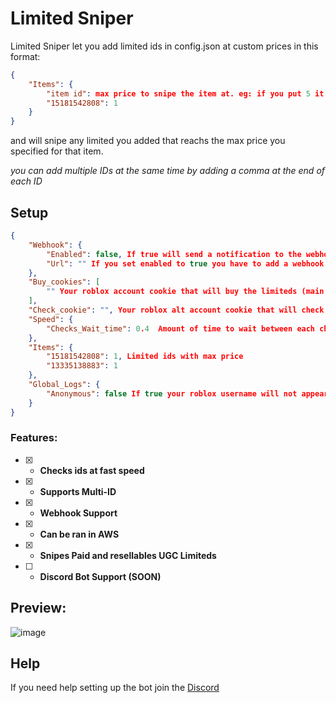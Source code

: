# Limited Sniper
Limited Sniper let you add limited ids in config.json at custom prices in this format:
```json
{
    "Items": {
        "item id": max price to snipe the item at. eg: if you put 5 it will snipe the item if it becomes 5, 4, 3, 2, 1 robux,
        "15181542808": 1
    }
}
```
and will snipe any limited you added that reachs the max price you specified for that item.

*you can add multiple IDs at the same time by adding a comma at the end of each ID*
## Setup
```json
{
    "Webhook": {
        "Enabled": false, If true will send a notification to the webhook url you added
        "Url": "" If you set enabled to true you have to add a webhook url here
    },
    "Buy_cookies": [
        "" Your roblox account cookie that will buy the limiteds (main account cookie)
    ],
    "Check_cookie": "", Your roblox alt account cookie that will check the limiteds (can be the same as buy cookie)
    "Speed": {
        "Checks_Wait_time": 0.4  Amount of time to wait between each check
    },
    "Items": {
        "15181542808": 1, Limited ids with max price
        "13335138883": 1
    },
    "Global_Logs": {
        "Anonymous": false If true your roblox username will not appear in global logs (global logs are in the discord server)
    }
}
```
### Features:
- [x] - **Checks ids at fast speed**
- [x] - **Supports Multi-ID**
- [x] - **Webhook Support** 
- [x] - **Can be ran in AWS** 
- [x] - **Snipes Paid and resellables UGC Limiteds** 
- [ ] - **Discord Bot Support (SOON)** 

## Preview:
![image](https://github.com/Aspectise/Limited-Sniper/assets/90333100/fd04a8f7-7dd8-4263-a778-abd4322cf1cb)

## Help
If you need help setting up the bot join the [Discord](https://discord.gg/deathsniper)
